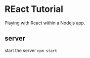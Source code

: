 REact Tutorial
===================================================

Playing with React within a Nodejs app.  



## server
start the server `npm start`
